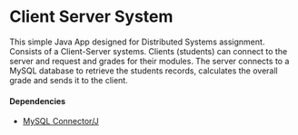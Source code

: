 # Client Server System

This simple Java App designed for Distributed Systems assignment. Consists of a Client-Server systems. Clients (students) can connect to the server and request and grades for their modules. The server connects to a MySQL database to retrieve the students records, calculates the overall grade and sends it to the client.   

#### Dependencies

* [MySQL Connector/J](https://dev.mysql.com/downloads/connector/j/3.1.html)
